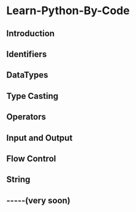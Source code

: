 # Learn-Python-By-Code
## Introduction
## Identifiers
## DataTypes
## Type Casting
## Operators
## Input and Output
## Flow Control
## String
## -----(very soon)

